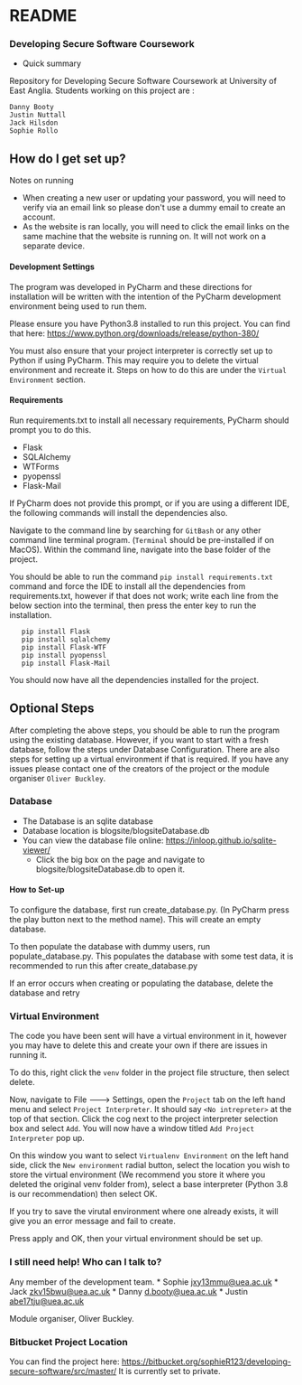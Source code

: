 # README #

### Developing Secure Software Coursework ###

* Quick summary

Repository for Developing Secure Software Coursework at University of East Anglia. 
Students working on this project are : 
    
    Danny Booty
    Justin Nuttall
    Jack Hilsdon
    Sophie Rollo

## How do I get set up? ##

Notes on running
* When creating a new user or updating your password, you will need to verify via an email link so please don't use a 
dummy email to create an account. 
* As the website is ran locally, you will need to click the email links on the same machine that the website is 
running on. It will not work on a separate device.
#### Development Settings ####
    
  The program was developed in PyCharm and these directions for installation will be written with the intention of 
  the PyCharm development environment being used to run them.
  
  
  Please ensure you have Python3.8 installed to run this project. 
  You can find that here: https://www.python.org/downloads/release/python-380/
  
  You must also ensure that your project interpreter is correctly set up to Python if using PyCharm. 
  This may require you to delete the virtual environment and recreate it. 
  Steps on how to do this are under the `Virtual Environment` section.

#### Requirements ####
Run requirements.txt to install all necessary requirements, PyCharm should prompt you to do this.
* Flask
* SQLAlchemy
* WTForms 
* pyopenssl
* Flask-Mail
    
If PyCharm does not provide this prompt, or if you are using a different IDE, 
the following commands will install the dependencies also.
    
Navigate to the command line by searching for `GitBash` or any other command line terminal program. 
(`Terminal` should be pre-installed if on MacOS).
Within the command line, navigate into the base folder of the project. 

You should be able to run the command `pip install requirements.txt` command and force the IDE to install all the 
dependencies from requirements.txt, however if that does not work;
write each line from the below section into the terminal, then press the enter key to run the installation.
    
```
   pip install Flask
   pip install sqlalchemy 
   pip install Flask-WTF
   pip install pyopenssl
   pip install Flask-Mail
```

You should now have all the dependencies installed for the project.
 
## Optional Steps ##
After completing the above steps, you should be able to run the program using the existing database. 
However, if you want to start with a fresh database, follow the steps under Database Configuration. 
There are also steps for setting up a virtual environment if that is required.
If you have any issues please contact one of the creators of the project or the module organiser `Oliver Buckley`.
    
### Database ###

   * The Database is an sqlite database
   * Database location is blogsite/blogsiteDatabase.db
   * You can view the database file online: https://inloop.github.io/sqlite-viewer/
        * Click the big box on the page and navigate to blogsite/blogsiteDatabase.db to open it.
   
#### How to Set-up ####
To configure the database, first run create_database.py. (In PyCharm press the play button next to the method name). 
This will create an empty database.

To then populate the database with dummy users, run populate_database.py. 
This populates the database with some test data, it is recommended to run this after create_database.py

If an error occurs when creating or populating the database, delete the database and retry 

### Virtual Environment ###
The code you have been sent will have a virtual environment in it, however you may have to delete this 
and create your own if there are issues in running it.

To do this, right click the `venv` folder in the project file structure, then select delete. 

Now, navigate to File ---> Settings, open the  `Project` tab on the left hand menu and select `Project Interpreter`.
It should say `<No intrepreter>` at the top of that section. Click the cog next to the project interpreter selection 
box and select `Add`. You will now have a window titled `Add Project Interpreter` pop up. 

On this window you want to select `Virtualenv Environment` on the left hand side, click the `New environment` radial
button, select the location you wish to store the virtual environment (We recommend you store it where you deleted the 
original venv folder from), select a base interpreter (Python 3.8 is our recommendation) then select OK.

If you try to save the virutal environment where one already exists, it will give you an error message and fail to 
create.

Press apply and OK, then your virtual environment should be set up.
### I still need help! Who can I talk to? ###

Any member of the development team.
    * Sophie jxy13mmu@uea.ac.uk
    * Jack zkv15bwu@uea.ac.uk
    * Danny d.booty@uea.ac.uk
    * Justin abe17tju@uea.ac.uk
    
Module organiser, Oliver Buckley.

### Bitbucket Project Location ###

You can find the project here: https://bitbucket.org/sophieR123/developing-secure-software/src/master/
It is currently set to private.